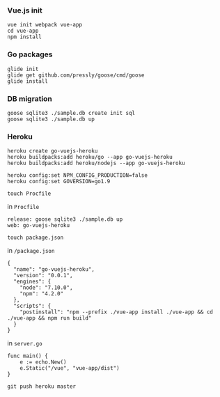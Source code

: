 ### Vue.js init

```
vue init webpack vue-app
cd vue-app
npm install
```

### Go packages

```
glide init
glide get github.com/pressly/goose/cmd/goose
glide install
```

### DB migration

```
goose sqlite3 ./sample.db create init sql
goose sqlite3 ./sample.db up
```

### Heroku

```
heroku create go-vuejs-heroku
heroku buildpacks:add heroku/go --app go-vuejs-heroku
heroku buildpacks:add heroku/nodejs --app go-vuejs-heroku

heroku config:set NPM_CONFIG_PRODUCTION=false
heroku config:set GOVERSION=go1.9
```

```
touch Procfile
```

in `Procfile`

```
release: goose sqlite3 ./sample.db up
web: go-vuejs-heroku
```

```
touch package.json
```

in `/package.json`

```
{
  "name": "go-vuejs-heroku",
  "version": "0.0.1",
  "engines": {
    "node": "7.10.0",
    "npm": "4.2.0"
  },
  "scripts": {
    "postinstall": "npm --prefix ./vue-app install ./vue-app && cd ./vue-app && npm run build"
  }
}
```


in `server.go`

```
func main() {
	e := echo.New()
	e.Static("/vue", "vue-app/dist")
}
```

```
git push heroku master
```
